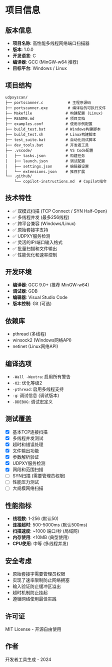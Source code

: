 # 项目信息

## 版本信息
- **项目名称**: 高性能多线程网络端口扫描器
- **版本**: 1.0.0
- **开发语言**: C
- **编译器**: GCC (MinGW-w64 推荐)
- **目标平台**: Windows / Linux

## 项目结构
```
udpxyscan/
├── portscanner.c           # 主程序源码
├── portscanner.exe         # 编译后的可执行文件
├── Makefile               # 构建配置 (Linux)
├── README.md              # 项目文档
├── examples.conf          # 使用示例配置
├── build_test.bat         # Windows构建脚本
├── build_test.sh          # Linux构建脚本
├── test_suite.bat         # 自动化测试脚本
├── dev_tools.bat          # 开发者工具
├── .vscode/               # VS Code配置
│   ├── tasks.json         # 构建任务
│   ├── launch.json        # 调试配置
│   ├── settings.json      # 编辑器设置
│   └── extensions.json    # 推荐扩展
└── .github/
    └── copilot-instructions.md  # Copilot指令
```

## 技术特性
- ✅ 双模式扫描 (TCP Connect / SYN Half-Open)
- ✅ 多线程并发 (最多256线程)
- ✅ 跨平台兼容 (Windows/Linux)
- ✅ 原始套接字支持
- ✅ UDPXY服务检测
- ✅ 灵活的IP/端口输入格式
- ✅ 批量扫描和文件输出
- ✅ 性能优化和速率控制

## 开发环境
- **编译器**: GCC 9.0+ (推荐 MinGW-w64)
- **调试器**: GDB
- **编辑器**: Visual Studio Code
- **版本控制**: Git (可选)

## 依赖库
- pthread (多线程)
- winsock2 (Windows网络API)
- netinet (Linux网络API)

## 编译选项
- `-Wall -Wextra`: 启用所有警告
- `-O2`: 优化等级2
- `-pthread`: 启用多线程支持
- `-g`: 调试信息 (调试版本)
- `-DDEBUG`: 调试宏定义

## 测试覆盖
- [x] 基本TCP连接扫描
- [x] 多线程并发测试
- [x] 超时和错误处理
- [x] 文件输出功能
- [x] 参数解析验证
- [x] UDPXY服务检测
- [x] 网段和范围扫描
- [ ] SYN扫描 (需要管理员权限)
- [ ] 性能压力测试
- [ ] 大规模网络扫描

## 性能指标
- **线程数**: 1-256 (默认50)
- **连接超时**: 500-5000ms (默认500ms)
- **扫描速度**: ~1000 端口/秒 (局域网)
- **内存使用**: <10MB (典型使用)
- **CPU使用**: 中等 (多线程并发)

## 安全考虑
- 原始套接字需要管理员权限
- 实现了速率限制防止网络拥塞
- 输入验证防止缓冲区溢出
- 超时机制防止挂起
- 遵循网络使用最佳实践

## 许可证
MIT License - 开源自由使用

## 作者
开发者工具生成 - 2024
